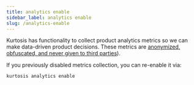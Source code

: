 ```yaml
---
title: analytics enable
sidebar_label: analytics enable
slug: /analytics-enable
---
```


Kurtosis has functionality to collect product analytics metrics so we can make data-driven product decisions. These metrics are [anonymized, obfuscated, and never given to third parties](../explanations/metrics-philosophy.md)).

If you previously disabled metrics collection, you can re-enable it via:

```bash
kurtosis analytics enable
``` 

